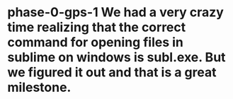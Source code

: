 # phase-0-gps-1 We had a very crazy time realizing that the correct command for opening files in sublime on windows is subl.exe. But we figured it out and that is a great milestone.